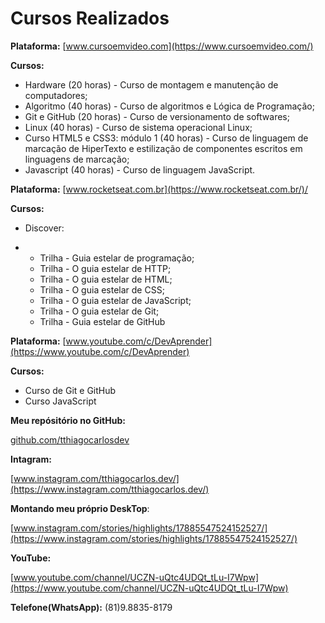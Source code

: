 # Cursos Realizados

**Plataforma:** [www.cursoemvideo.com](https://www.cursoemvideo.com/)

**Cursos:** 

- Hardware (20 horas) - Curso de montagem e manutenção de computadores;
- Algoritmo (40 horas) - Curso de algoritmos e Lógica de Programação;
- Git e GitHub (20 horas) - Curso de versionamento de softwares;
- Linux (40 horas) - Curso de sistema operacional Linux;
- Curso HTML5 e CSS3: módulo 1 (40 horas) - Curso de linguagem de marcação de HiperTexto e estilização de componentes escritos em linguagens de marcação;
- Javascript (40 horas) - Curso de linguagem JavaScript.

**Plataforma:** [www.rocketseat.com.br](https://www.rocketseat.com.br/)/

**Cursos:** 

- Discover:

- - Trilha - Guia estelar de programação;
  - Trilha - O guia estelar de HTTP;
  - Trilha - O guia estelar de HTML;
  - Trilha - O guia estelar de CSS;
  - Trilha - O guia estelar de JavaScript;
  - Trilha - O guia estelar de Git;
  - Trilha - Guia estelar de GitHub

**Plataforma:** [www.youtube.com/c/DevAprender](https://www.youtube.com/c/DevAprender)

**Cursos:** 

- Curso de Git e GitHub
- Curso JavaScript

**Meu repósitório no GitHub:**

[github.com/tthiagocarlosdev](https://github.com/tthiagocarlosdev)

**Intagram:**

[www.instagram.com/tthiagocarlos.dev/](https://www.instagram.com/tthiagocarlos.dev/)

**Montando meu próprio DeskTop**:

[www.instagram.com/stories/highlights/17885547524152527/](https://www.instagram.com/stories/highlights/17885547524152527/)

**YouTube:**

[www.youtube.com/channel/UCZN-uQtc4UDQt_tLu-I7Wpw](https://www.youtube.com/channel/UCZN-uQtc4UDQt_tLu-I7Wpw)

**Telefone(WhatsApp):** (81)9.8835-8179